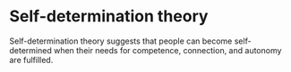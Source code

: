 # Self-determination theory

Self-determination theory suggests that people can become self-determined when their needs for competence, connection, and autonomy are fulfilled.

